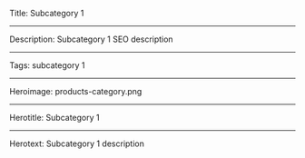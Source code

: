Title: Subcategory 1

----

Description: Subcategory 1 SEO description

----

Tags: subcategory 1

----

Heroimage: products-category.png

----

Herotitle: Subcategory 1

----

Herotext: Subcategory 1 description
